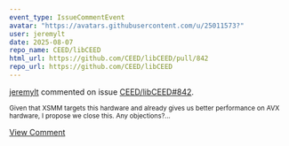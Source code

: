 ```yaml
---
event_type: IssueCommentEvent
avatar: "https://avatars.githubusercontent.com/u/25011573?"
user: jeremylt
date: 2025-08-07
repo_name: CEED/libCEED
html_url: https://github.com/CEED/libCEED/pull/842
repo_url: https://github.com/CEED/libCEED
---
```


<a href='https://github.com/jeremylt' target='_blank'>jeremylt</a> commented on issue <a href='https://github.com/CEED/libCEED/pull/842' target='_blank'>CEED/libCEED#842</a>.

<small>Given that XSMM targets this hardware and already gives us better performance on AVX hardware, I propose we close this. Any objections?...</small>

<a href='https://github.com/CEED/libCEED/pull/842' target='_blank'>View Comment</a>